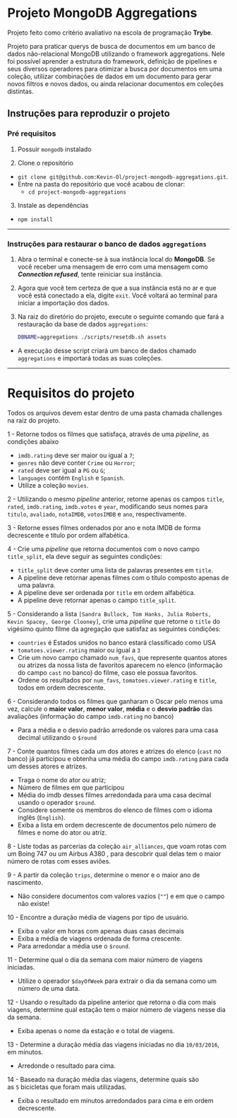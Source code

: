 
# Projeto MongoDB Aggregations

Projeto feito como critério avaliativo na escola de programação **Trybe**.

Projeto para praticar querys de busca de documentos em um banco de dados não-relacional MongoDB utilizando o framework aggregations. Nele foi possível aprender a estrutura do framework, definição de pipelines e seus diversos operadores para otimizar a busca por documentos em uma coleção, utilizar combinações de dados em um documento para gerar novos filtros e novos dados, ou ainda relacionar documentos em coleções distintas.

## Instruções para reproduzir o projeto

### Pré requisitos

1. Possuir `mongodb` instalado

2. Clone o repositório
  * `git clone git@github.com:Kevin-Ol/project-mongodb-aggregations.git`.
  * Entre na pasta do repositório que você acabou de clonar:
    * `cd project-mongodb-aggregations`

3. Instale as dependências
  * `npm install`

---

### Instruções para restaurar o banco de dados `aggregations`

1. Abra o terminal e conecte-se à sua instância local do **MongoDB**. Se você receber uma mensagem de erro com uma mensagem como ***Connection refused***, tente reiniciar sua instância.

2. Agora que você tem certeza de que a sua instância está no ar e que você está conectado a ela, digite `exit`. Você voltará ao terminal para iniciar a importação dos dados.

3. Na raiz do diretório do projeto, execute o seguinte comando que fará a restauração da base de dados `aggregations`:
    ```sh
    DBNAME=aggregations ./scripts/resetdb.sh assets
    ```

  * A execução desse script criará um banco de dados chamado `aggregations` e importará todas as suas coleções.

---

# Requisitos do projeto

Todos os arquivos devem estar dentro de uma pasta chamada challenges na raíz do projeto.

1 - Retorne todos os filmes que satisfaça, através de uma  _pipeline_, as condições abaixo

* `imdb.rating` deve ser maior ou igual a `7`;
* `genres` não deve conter `Crime` ou `Horror`;
* `rated` deve ser igual a `PG` ou `G`;
* `languages` contém `English` e `Spanish`.
* Utilize a coleção `movies`.

2 - Utilizando o mesmo _pipeline_ anterior, retorne apenas os campos `title`, `rated`, `imdb.rating`, `imdb.votes` e `year`, modificando seus nomes para `titulo`, `avaliado`, `notaIMDB`, `votosIMDB` e `ano`, respectivamente.


3 - Retorne esses filmes ordenados por ano e nota IMDB de forma decrescente e título por ordem alfabética.

4 - Crie uma _pipeline_ que retorna documentos  com o novo campo `title_split`, ela deve seguir as seguintes condições:

- `title_split` deve conter uma lista de palavras presentes em `title`.
- A pipeline deve retornar apenas filmes com o título composto apenas de uma palavra.
- A pipeline deve ser ordenada por `title` em ordem alfabética.
- A pipeline deve retornar apenas o campo `title_split`.

5 - Considerando a lista `[Sandra Bullock, Tom Hanks, Julia Roberts, Kevin Spacey, George Clooney]`, crie uma _pipeline_ que retorne o `title` do vigésimo quinto filme da agregação que satisfaz as seguintes condições:

- `countries` é Estados unidos no banco estará classificado como USA
- `tomatoes.viewer.rating` maior ou igual a `3`
-  Crie um novo campo chamado `num_favs`, que represente quantos atores ou atrizes da nossa lista de favoritos aparecem no elenco (informação do campo `cast` no banco) do filme, caso ele possua favoritos.
- Ordene os resultados por `num_favs`, `tomatoes.viewer.rating` e `title`, todos em ordem decrescente.

6 - Considerando todos os filmes que ganharam o Oscar pelo menos uma vez, calcule o **maior valor**, **menor valor**, **média** e o **desvio padrão** das avaliações (informação do campo `imdb.rating` no banco)

- Para a média e o desvio padrão arredonde os valores para uma casa decimal utilizando o `$round`

7 - Conte quantos filmes cada um dos atores e atrizes do elenco (`cast` no banco) já participou e obtenha uma média do campo `imdb.rating` para cada um desses atores e atrizes.

- Traga o nome do ator ou atriz;
- Número de filmes em que participou
- Média do imdb desses filmes arredondada para uma casa decimal usando o operador `$round`.
- Considere somente os membros do elenco de filmes com o idioma inglês (`English`). 
- Exiba a lista em ordem decrescente de documentos pelo número de filmes e nome do ator ou atriz.

8 - Liste todas as parcerias da coleção `air_alliances`, que voam rotas com um Boing 747 ou um Airbus A380 , para descobrir qual delas tem o maior número de rotas com esses aviões.

9 - A partir da coleção `trips`, determine o menor e o maior ano de nascimento. 

- Não considere documentos com valores vazios (`""`) e em que o campo não existe!

10 - Encontre a duração média de viagens por tipo de usuário. 

- Exiba o valor em horas com apenas duas casas decimais 
- Exiba a média de viagens ordenada de forma crescente. 
- Para arredondar a média use o `$round`.

11 - Determine qual o dia da semana com maior número de viagens iniciadas.

- Utilize o operador `$dayOfWeek` para extrair o dia da semana como um número de uma data.

12 - Usando o resultado da pipeline anterior que retorna o dia com mais viagens, determine qual estação tem o maior número de viagens nesse dia da semana.

- Exiba apenas o nome da estação e o total de viagens.

13 - Determine a duração média das viagens iniciadas no dia `10/03/2016`, em minutos.

- Arredonde o resultado para cima.

14 - Baseado na duração média das viagens, determine quais são as `5` bicicletas que foram mais utilizadas. 

- Exiba o resultado em minutos arredondados para cima e em ordem decrescente.
